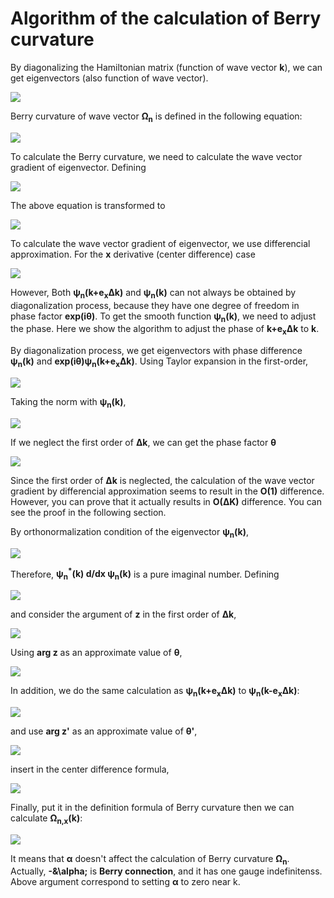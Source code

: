 # Algorithm of the calculation of Berry curvature
By diagonalizing the Hamiltonian matrix (function of wave vector **k**), we can get eigenvectors (also function of wave vector).
<p><img src="https://latex.codecogs.com/svg.latex?\fn_cm&space;\hat{H}(k)\psi_n(k)=\varepsilon_n\psi_n(k)"></p>

Berry curvature of wave vector **&Omega;<sub>n</sub>** is defined in the following equation:
<p><img src="https://latex.codecogs.com/svg.latex?\fn_cm&space;\Omega_n(k)=\text{i}\Bigl(\nabla_k\psi_n^*(k)\Bigr)\times\Bigl(\nabla_k\psi_n(k)\Bigr)"></p>

To calculate the Berry curvature, we need to calculate the wave vector gradient of eigenvector. Defining
<p><img src="https://latex.codecogs.com/svg.latex?\fn_cm&space;\chi_n(k)=\nabla_k\psi_n(k)"></p>
The above equation is transformed to
<p><img src="https://latex.codecogs.com/svg.latex?\fn_cm&space;\Omega_n(k)=\text{i}\chi_n^*(k)\times\chi_n(k)=\begin{pmatrix}-2\text{Im}(\chi_{n,y}^*(k)\chi_{n,z}(k))&space;\\&space;-2\text{Im}(\chi_{n,z}^*(k)\chi_{n,x}(k))&space;\\&space;-2\text{Im}(\chi_{n,x}^*(k)\chi_{n,y}(k))\end{pmatrix}"></p>

To calculate the wave vector gradient of eigenvector, we use differencial approximation. For the **x** derivative (center difference) case
<p><img src="https://latex.codecogs.com/svg.latex?\fn_cm&space;\chi_{n,x}(k)=\frac{\psi_n(k&plus;e_x\Delta&space;k)-\psi_n(k-e_x\Delta&space;k)}{2\Delta&space;k}&plus;\mathcal{O}(\Delta&space;k^2)"></p>

However, Both **&psi;<sub>n</sub>(k+e<sub>x</sub>&Delta;k)** and **&psi;<sub>n</sub>(k)** can not always be obtained by diagonalization process, because they have one degree of freedom in phase factor **exp(i&theta;)**. To get the smooth function **&psi;<sub>n</sub>(k)**, we need to adjust the phase. Here we show the algorithm to adjust the phase of **k+e<sub>x</sub>&Delta;k** to **k**.

By diagonalization process, we get eigenvectors with phase difference **&psi;<sub>n</sub>(k)** and **exp(i&theta;)&psi;<sub>n</sub>(k+e<sub>x</sub>&Delta;k)**. Using Taylor expansion in the first-order,
<p><img src="https://latex.codecogs.com/svg.latex?\fn_cm&space;e^{\text&space;i\theta}\psi_n(k&plus;e_x\Delta&space;k)=e^{\text&space;i\theta}\left(\psi_n(k)&plus;\Delta&space;k\cdot\frac{\partial}{\partial&space;x}\psi_n(k)&space;\right&space;)&plus;\mathcal{O}(\Delta&space;k^2)"></p>

Taking the norm with **&psi;<sub>n</sub>(k)**,
<p><img src="https://latex.codecogs.com/svg.latex?\fn_cm&space;z\equiv\psi_n^*(k)e^{\text&space;i\theta}\psi_n(k&plus;e_x\Delta&space;k)=e^{\text&space;i\theta}\left(1&plus;\Delta&space;k\cdot\psi_n^*(k)\frac{\partial}{\partial&space;x}\psi_n(k)&space;\right&space;)&plus;\mathcal{O}(\Delta&space;k^2)"></p>

If we neglect the first order of **&Delta;k**, we can get the phase factor **&theta;**
<p><img src="https://latex.codecogs.com/svg.latex?\fn_cm&space;\theta=\arg&space;z&plus;\mathcal{O}(\Delta&space;k)"></p>

Since the first order of **&Delta;k** is neglected, the calculation of the wave vector gradient by differencial approximation seems to result in the **O(1)** difference. However, you can prove that it actually results in **O(&Delta;K)** difference. You can see the proof in the following section.

By orthonormalization condition of the eigenvector **&psi;<sub>n</sub>(k)**,
<p><img src="https://latex.codecogs.com/svg.latex?\fn_cm&space;\frac{\partial}{\partial&space;x}\Bigl(\psi_n^*(k)\psi_n(k)\Bigr)=\psi_n^*(k)\frac{\partial}{\partial&space;x}\psi_n(k)&plus;\left(\psi_n^*(k)\frac{\partial}{\partial&space;x}\psi_n(k)\right)^*=0"></p>

Therefore, **&psi;<sub>n</sub><sup>*</sup>(k) d/dx &psi;<sub>n</sub>(k)** is a pure imaginal number. Defining
<p><img src="https://latex.codecogs.com/svg.latex?\fn_cm&space;\text&space;i\alpha_x=\psi_n^*(k)\frac{\partial}{\partial&space;x}\psi_n(k)\&space;\&space;(\alpha_x\in\mathbb{R})"></p>

and consider the argument of **z** in the first order of **&Delta;k**,
<p><img src="https://latex.codecogs.com/svg.latex?\fn_cm&space;\arg&space;z=\theta&plus;\alpha_x\Delta&space;k&plus;\mathcal{O}(\Delta&space;k^2)"></p>

Using **arg z** as an approximate value of **&theta;**,
<p><img src="https://latex.codecogs.com/svg.latex?\fn_cm&space;\begin{align*}&space;\psi_\text{approx}(k&plus;e_x\Delta&space;k)&\equiv&space;e^{-\text&space;i\arg&space;z}e^{\text&space;i\theta}\psi_n(k&plus;e_x\Delta&space;k)\\&space;&=(1-\text&space;i\alpha_x\Delta&space;k)\left(\psi_n(k)&plus;\Delta&space;k\frac{\partial}{\partial&space;x}\psi_n(k)\right)&plus;\mathcal{O}(\Delta&space;k^2)\\&space;&=\psi_n(k)&plus;\Delta&space;k\frac{\partial}{\partial&space;x}\psi_n(k)-\text&space;i\alpha_x\Delta&space;k\psi_n(k)&plus;\mathcal{O}(\Delta&space;k^2)&space;\end{align*}"></p>

In addition, we do the same calculation as **&psi;<sub>n</sub>(k+e<sub>x</sub>&Delta;k)** to **&psi;<sub>n</sub>(k-e<sub>x</sub>&Delta;k)**:
<p><img src="https://latex.codecogs.com/svg.latex?\fn_cm&space;z^\prime\equiv\psi_n^*(k)e^{\text&space;i\theta^\prime}\psi_n(k-e_x\Delta&space;k),\&space;\&space;\arg&space;z^\prime=\theta^\prime-\alpha_x\Delta&space;k&plus;\mathcal{O}(\Delta&space;k^2)"></p>

and use **arg z'** as an approximate value of **&theta;'**,
<p><img src="https://latex.codecogs.com/svg.latex?\fn_cm&space;\begin{align*}&space;\psi_\text{approx}(k-e_x\Delta&space;k)&\equiv&space;e^{-\text&space;i\arg&space;z^\prime}e^{\text&space;i\theta^\prime}\psi_n(k-e_x\Delta&space;k)\\&space;&=\psi_n(k)-\Delta&space;k\frac{\partial}{\partial&space;x}\psi_n(k)&plus;\text&space;i\alpha_x\Delta&space;k\psi_n(k)&plus;\mathcal{O}(\Delta&space;k^2)&space;\end{align*}"></p>

insert in the center difference formula,
<p><img src="https://latex.codecogs.com/svg.latex?\fn_cm&space;\frac{\psi_\text{approx}(k&plus;e_x\Delta&space;k)-\psi_\text{approx}(k-e_x\Delta&space;k)}{2\Delta&space;k}=\frac{\partial}{\partial&space;x}\psi_n(k)&plus;\text&space;i\alpha_x\psi_n(k)&plus;\mathcal{O}(\Delta&space;k)"></p>

Finally, put it in the definition formula of Berry curvature then we can calculate **&Omega;<sub>n,x</sub>(k)**:
<p><img src="https://latex.codecogs.com/svg.latex?\fn_cm&space;\begin{align*}&space;\Omega_{n,x}(k)&=-2\text{Im}\Bigl(\chi_{n,y}^*(k)\chi_{n,z}(k)\Bigr)\\&space;&=-2\text{Im}\left[\left(\frac{\partial}{\partial&space;y}&space;\psi_n(k)-\text&space;i\alpha_y\psi_n(k)\right&space;)^*\left(\frac{\partial}{\partial&space;z}&space;\psi_n(k)-\text&space;i\alpha_z\psi_n(k)\right&space;)\right]\\&space;&=-2\text{Im}\left[\frac{\partial}{\partial&space;y}\psi_n^*(k)\frac{\partial}{\partial&space;z}\psi_n(k)&space;&plus;\text&space;i\alpha_y\psi_n^*(k)\frac{\partial}{\partial&space;z}\psi_n(k)-\text&space;i\alpha_z\psi_n(k)\frac{\partial}{\partial&space;y}\psi_n^*(k)&plus;\alpha_y\alpha_z\psi_n^*(k)\psi_n(k)\right&space;]\\&space;&=-2\text{Im}\left[\frac{\partial}{\partial&space;y}\psi_n^*(k)\frac{\partial}{\partial&space;z}\psi_n(k)-\alpha_y\alpha_z&space;\right&space;]\\&space;&=-2\text{Im}\left(\frac{\partial}{\partial&space;y}\psi_n^*(k)\frac{\partial}{\partial&space;z}\psi_n(k)&space;\right&space;)\&space;\&space;(\because&space;\alpha_y,\&space;\alpha_z\in\mathbb{R})&space;\end{align*}"></p>

It means that **&alpha;** doesn't affect the calculation of Berry curvature **&Omega;<sub>n</sub>**. Actually, **-&\alpha;** is **Berry connection**, and it has one gauge indefinitenss. Above argument correspond to setting **&alpha;** to zero near k.
